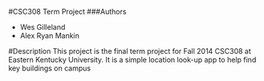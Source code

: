 #CSC308 Term Project
###Authors
* Wes Gilleland
* Alex Ryan Mankin

#Description
This project is the final term project for Fall 2014 CSC308 at Eastern Kentucky University. It is a simple location look-up app to help find key buildings on campus 
